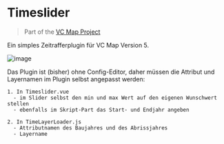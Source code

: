 # Timeslider
> Part of the [VC Map Project](https://github.com/virtualcitySYSTEMS/map-ui)

Ein simples Zeitrafferplugin für VC Map Version 5.

![image](https://github.com/user-attachments/assets/9709cc08-d6aa-4eea-b4c9-2202fc7ba788)

Das Plugin ist (bisher) ohne Config-Editor, daher müssen die Attribut und Layernamen im Plugin selbst angepasst werden:

    1. In Timeslider.vue
      - im Slider selbst den min und max Wert auf den eigenen Wunschwert stellen
      - ebenfalls im Skript-Part das Start- und Endjahr angeben

    2. In TimeLayerLoader.js
      - Attributnamen des Baujahres und des Abrissjahres
      - Layername


      

